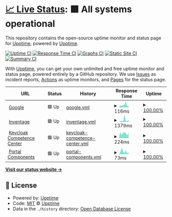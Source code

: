 # [📈 Live Status](https://inventage.github.io/upptime): <!--live status--> **🟩 All systems operational**

This repository contains the open-source uptime monitor and status page for [Upptime](https://upptime.js.org), powered by [Upptime](https://github.com/upptime/upptime).

[![Uptime CI](https://github.com/inventage/upptime/workflows/Uptime%20CI/badge.svg)](https://github.com/inventage/upptime/actions?query=workflow%3A%22Uptime+CI%22)
[![Response Time CI](https://github.com/inventage/upptime/workflows/Response%20Time%20CI/badge.svg)](https://github.com/inventage/upptime/actions?query=workflow%3A%22Response+Time+CI%22)
[![Graphs CI](https://github.com/inventage/upptime/workflows/Graphs%20CI/badge.svg)](https://github.com/inventage/upptime/actions?query=workflow%3A%22Graphs+CI%22)
[![Static Site CI](https://github.com/inventage/upptime/workflows/Static%20Site%20CI/badge.svg)](https://github.com/inventage/upptime/actions?query=workflow%3A%22Static+Site+CI%22)
[![Summary CI](https://github.com/inventage/upptime/workflows/Summary%20CI/badge.svg)](https://github.com/inventage/upptime/actions?query=workflow%3A%22Summary+CI%22)

With [Upptime](https://upptime.js.org), you can get your own unlimited and free uptime monitor and status page, powered entirely by a GitHub repository. We use [Issues](https://github.com/upptime/upptime/issues) as incident reports, [Actions](https://github.com/inventage/upptime/actions) as uptime monitors, and [Pages](https://upptime.github.io/upptime) for the status page.

<!--start: status pages-->
<!-- This summary is generated by Upptime (https://github.com/upptime/upptime) -->
<!-- Do not edit this manually, your changes will be overwritten -->
<!-- prettier-ignore -->
| URL | Status | History | Response Time | Uptime |
| --- | ------ | ------- | ------------- | ------ |
| <img alt="" src="https://favicons.githubusercontent.com/www.google.com" height="13"> [Google](https://www.google.com) | 🟩 Up | [google.yml](https://github.com/inventage/upptime/commits/HEAD/history/google.yml) | <details><summary><img alt="Response time graph" src="./graphs/google/response-time-week.png" height="20"> 116ms</summary><br><a href="https://inventage.github.io/upptime/history/google"><img alt="Response time 95" src="https://img.shields.io/endpoint?url=https%3A%2F%2Fraw.githubusercontent.com%2Finventage%2Fupptime%2FHEAD%2Fapi%2Fgoogle%2Fresponse-time.json"></a><br><a href="https://inventage.github.io/upptime/history/google"><img alt="24-hour response time 92" src="https://img.shields.io/endpoint?url=https%3A%2F%2Fraw.githubusercontent.com%2Finventage%2Fupptime%2FHEAD%2Fapi%2Fgoogle%2Fresponse-time-day.json"></a><br><a href="https://inventage.github.io/upptime/history/google"><img alt="7-day response time 116" src="https://img.shields.io/endpoint?url=https%3A%2F%2Fraw.githubusercontent.com%2Finventage%2Fupptime%2FHEAD%2Fapi%2Fgoogle%2Fresponse-time-week.json"></a><br><a href="https://inventage.github.io/upptime/history/google"><img alt="30-day response time 104" src="https://img.shields.io/endpoint?url=https%3A%2F%2Fraw.githubusercontent.com%2Finventage%2Fupptime%2FHEAD%2Fapi%2Fgoogle%2Fresponse-time-month.json"></a><br><a href="https://inventage.github.io/upptime/history/google"><img alt="1-year response time 96" src="https://img.shields.io/endpoint?url=https%3A%2F%2Fraw.githubusercontent.com%2Finventage%2Fupptime%2FHEAD%2Fapi%2Fgoogle%2Fresponse-time-year.json"></a></details> | <details><summary><a href="https://inventage.github.io/upptime/history/google">100.00%</a></summary><a href="https://inventage.github.io/upptime/history/google"><img alt="All-time uptime 100.00%" src="https://img.shields.io/endpoint?url=https%3A%2F%2Fraw.githubusercontent.com%2Finventage%2Fupptime%2FHEAD%2Fapi%2Fgoogle%2Fuptime.json"></a><br><a href="https://inventage.github.io/upptime/history/google"><img alt="24-hour uptime 100.00%" src="https://img.shields.io/endpoint?url=https%3A%2F%2Fraw.githubusercontent.com%2Finventage%2Fupptime%2FHEAD%2Fapi%2Fgoogle%2Fuptime-day.json"></a><br><a href="https://inventage.github.io/upptime/history/google"><img alt="7-day uptime 100.00%" src="https://img.shields.io/endpoint?url=https%3A%2F%2Fraw.githubusercontent.com%2Finventage%2Fupptime%2FHEAD%2Fapi%2Fgoogle%2Fuptime-week.json"></a><br><a href="https://inventage.github.io/upptime/history/google"><img alt="30-day uptime 100.00%" src="https://img.shields.io/endpoint?url=https%3A%2F%2Fraw.githubusercontent.com%2Finventage%2Fupptime%2FHEAD%2Fapi%2Fgoogle%2Fuptime-month.json"></a><br><a href="https://inventage.github.io/upptime/history/google"><img alt="1-year uptime 100.00%" src="https://img.shields.io/endpoint?url=https%3A%2F%2Fraw.githubusercontent.com%2Finventage%2Fupptime%2FHEAD%2Fapi%2Fgoogle%2Fuptime-year.json"></a></details>
| <img alt="" src="https://favicons.githubusercontent.com/inventage.com" height="13"> [Inventage](https://inventage.com) | 🟩 Up | [inventage.yml](https://github.com/inventage/upptime/commits/HEAD/history/inventage.yml) | <details><summary><img alt="Response time graph" src="./graphs/inventage/response-time-week.png" height="20"> 1379ms</summary><br><a href="https://inventage.github.io/upptime/history/inventage"><img alt="Response time 890" src="https://img.shields.io/endpoint?url=https%3A%2F%2Fraw.githubusercontent.com%2Finventage%2Fupptime%2FHEAD%2Fapi%2Finventage%2Fresponse-time.json"></a><br><a href="https://inventage.github.io/upptime/history/inventage"><img alt="24-hour response time 1395" src="https://img.shields.io/endpoint?url=https%3A%2F%2Fraw.githubusercontent.com%2Finventage%2Fupptime%2FHEAD%2Fapi%2Finventage%2Fresponse-time-day.json"></a><br><a href="https://inventage.github.io/upptime/history/inventage"><img alt="7-day response time 1379" src="https://img.shields.io/endpoint?url=https%3A%2F%2Fraw.githubusercontent.com%2Finventage%2Fupptime%2FHEAD%2Fapi%2Finventage%2Fresponse-time-week.json"></a><br><a href="https://inventage.github.io/upptime/history/inventage"><img alt="30-day response time 911" src="https://img.shields.io/endpoint?url=https%3A%2F%2Fraw.githubusercontent.com%2Finventage%2Fupptime%2FHEAD%2Fapi%2Finventage%2Fresponse-time-month.json"></a><br><a href="https://inventage.github.io/upptime/history/inventage"><img alt="1-year response time 831" src="https://img.shields.io/endpoint?url=https%3A%2F%2Fraw.githubusercontent.com%2Finventage%2Fupptime%2FHEAD%2Fapi%2Finventage%2Fresponse-time-year.json"></a></details> | <details><summary><a href="https://inventage.github.io/upptime/history/inventage">100.00%</a></summary><a href="https://inventage.github.io/upptime/history/inventage"><img alt="All-time uptime 99.87%" src="https://img.shields.io/endpoint?url=https%3A%2F%2Fraw.githubusercontent.com%2Finventage%2Fupptime%2FHEAD%2Fapi%2Finventage%2Fuptime.json"></a><br><a href="https://inventage.github.io/upptime/history/inventage"><img alt="24-hour uptime 100.00%" src="https://img.shields.io/endpoint?url=https%3A%2F%2Fraw.githubusercontent.com%2Finventage%2Fupptime%2FHEAD%2Fapi%2Finventage%2Fuptime-day.json"></a><br><a href="https://inventage.github.io/upptime/history/inventage"><img alt="7-day uptime 100.00%" src="https://img.shields.io/endpoint?url=https%3A%2F%2Fraw.githubusercontent.com%2Finventage%2Fupptime%2FHEAD%2Fapi%2Finventage%2Fuptime-week.json"></a><br><a href="https://inventage.github.io/upptime/history/inventage"><img alt="30-day uptime 100.00%" src="https://img.shields.io/endpoint?url=https%3A%2F%2Fraw.githubusercontent.com%2Finventage%2Fupptime%2FHEAD%2Fapi%2Finventage%2Fuptime-month.json"></a><br><a href="https://inventage.github.io/upptime/history/inventage"><img alt="1-year uptime 99.98%" src="https://img.shields.io/endpoint?url=https%3A%2F%2Fraw.githubusercontent.com%2Finventage%2Fupptime%2FHEAD%2Fapi%2Finventage%2Fuptime-year.json"></a></details>
| <img alt="" src="https://favicons.githubusercontent.com/keycloak.ch" height="13"> [Keycloak Competence Center](https://keycloak.ch) | 🟩 Up | [keycloak-competence-center.yml](https://github.com/inventage/upptime/commits/HEAD/history/keycloak-competence-center.yml) | <details><summary><img alt="Response time graph" src="./graphs/keycloak-competence-center/response-time-week.png" height="20"> 224ms</summary><br><a href="https://inventage.github.io/upptime/history/keycloak-competence-center"><img alt="Response time 494" src="https://img.shields.io/endpoint?url=https%3A%2F%2Fraw.githubusercontent.com%2Finventage%2Fupptime%2FHEAD%2Fapi%2Fkeycloak-competence-center%2Fresponse-time.json"></a><br><a href="https://inventage.github.io/upptime/history/keycloak-competence-center"><img alt="24-hour response time 279" src="https://img.shields.io/endpoint?url=https%3A%2F%2Fraw.githubusercontent.com%2Finventage%2Fupptime%2FHEAD%2Fapi%2Fkeycloak-competence-center%2Fresponse-time-day.json"></a><br><a href="https://inventage.github.io/upptime/history/keycloak-competence-center"><img alt="7-day response time 224" src="https://img.shields.io/endpoint?url=https%3A%2F%2Fraw.githubusercontent.com%2Finventage%2Fupptime%2FHEAD%2Fapi%2Fkeycloak-competence-center%2Fresponse-time-week.json"></a><br><a href="https://inventage.github.io/upptime/history/keycloak-competence-center"><img alt="30-day response time 497" src="https://img.shields.io/endpoint?url=https%3A%2F%2Fraw.githubusercontent.com%2Finventage%2Fupptime%2FHEAD%2Fapi%2Fkeycloak-competence-center%2Fresponse-time-month.json"></a><br><a href="https://inventage.github.io/upptime/history/keycloak-competence-center"><img alt="1-year response time 505" src="https://img.shields.io/endpoint?url=https%3A%2F%2Fraw.githubusercontent.com%2Finventage%2Fupptime%2FHEAD%2Fapi%2Fkeycloak-competence-center%2Fresponse-time-year.json"></a></details> | <details><summary><a href="https://inventage.github.io/upptime/history/keycloak-competence-center">100.00%</a></summary><a href="https://inventage.github.io/upptime/history/keycloak-competence-center"><img alt="All-time uptime 99.77%" src="https://img.shields.io/endpoint?url=https%3A%2F%2Fraw.githubusercontent.com%2Finventage%2Fupptime%2FHEAD%2Fapi%2Fkeycloak-competence-center%2Fuptime.json"></a><br><a href="https://inventage.github.io/upptime/history/keycloak-competence-center"><img alt="24-hour uptime 100.00%" src="https://img.shields.io/endpoint?url=https%3A%2F%2Fraw.githubusercontent.com%2Finventage%2Fupptime%2FHEAD%2Fapi%2Fkeycloak-competence-center%2Fuptime-day.json"></a><br><a href="https://inventage.github.io/upptime/history/keycloak-competence-center"><img alt="7-day uptime 100.00%" src="https://img.shields.io/endpoint?url=https%3A%2F%2Fraw.githubusercontent.com%2Finventage%2Fupptime%2FHEAD%2Fapi%2Fkeycloak-competence-center%2Fuptime-week.json"></a><br><a href="https://inventage.github.io/upptime/history/keycloak-competence-center"><img alt="30-day uptime 99.16%" src="https://img.shields.io/endpoint?url=https%3A%2F%2Fraw.githubusercontent.com%2Finventage%2Fupptime%2FHEAD%2Fapi%2Fkeycloak-competence-center%2Fuptime-month.json"></a><br><a href="https://inventage.github.io/upptime/history/keycloak-competence-center"><img alt="1-year uptime 99.63%" src="https://img.shields.io/endpoint?url=https%3A%2F%2Fraw.githubusercontent.com%2Finventage%2Fupptime%2FHEAD%2Fapi%2Fkeycloak-competence-center%2Fuptime-year.json"></a></details>
| <img alt="" src="https://favicons.githubusercontent.com/inventage.github.io" height="13"> [Portal Components](https://inventage.github.io/portal-components) | 🟩 Up | [portal-components.yml](https://github.com/inventage/upptime/commits/HEAD/history/portal-components.yml) | <details><summary><img alt="Response time graph" src="./graphs/portal-components/response-time-week.png" height="20"> 73ms</summary><br><a href="https://inventage.github.io/upptime/history/portal-components"><img alt="Response time 111" src="https://img.shields.io/endpoint?url=https%3A%2F%2Fraw.githubusercontent.com%2Finventage%2Fupptime%2FHEAD%2Fapi%2Fportal-components%2Fresponse-time.json"></a><br><a href="https://inventage.github.io/upptime/history/portal-components"><img alt="24-hour response time 49" src="https://img.shields.io/endpoint?url=https%3A%2F%2Fraw.githubusercontent.com%2Finventage%2Fupptime%2FHEAD%2Fapi%2Fportal-components%2Fresponse-time-day.json"></a><br><a href="https://inventage.github.io/upptime/history/portal-components"><img alt="7-day response time 73" src="https://img.shields.io/endpoint?url=https%3A%2F%2Fraw.githubusercontent.com%2Finventage%2Fupptime%2FHEAD%2Fapi%2Fportal-components%2Fresponse-time-week.json"></a><br><a href="https://inventage.github.io/upptime/history/portal-components"><img alt="30-day response time 105" src="https://img.shields.io/endpoint?url=https%3A%2F%2Fraw.githubusercontent.com%2Finventage%2Fupptime%2FHEAD%2Fapi%2Fportal-components%2Fresponse-time-month.json"></a><br><a href="https://inventage.github.io/upptime/history/portal-components"><img alt="1-year response time 111" src="https://img.shields.io/endpoint?url=https%3A%2F%2Fraw.githubusercontent.com%2Finventage%2Fupptime%2FHEAD%2Fapi%2Fportal-components%2Fresponse-time-year.json"></a></details> | <details><summary><a href="https://inventage.github.io/upptime/history/portal-components">100.00%</a></summary><a href="https://inventage.github.io/upptime/history/portal-components"><img alt="All-time uptime 99.99%" src="https://img.shields.io/endpoint?url=https%3A%2F%2Fraw.githubusercontent.com%2Finventage%2Fupptime%2FHEAD%2Fapi%2Fportal-components%2Fuptime.json"></a><br><a href="https://inventage.github.io/upptime/history/portal-components"><img alt="24-hour uptime 100.00%" src="https://img.shields.io/endpoint?url=https%3A%2F%2Fraw.githubusercontent.com%2Finventage%2Fupptime%2FHEAD%2Fapi%2Fportal-components%2Fuptime-day.json"></a><br><a href="https://inventage.github.io/upptime/history/portal-components"><img alt="7-day uptime 100.00%" src="https://img.shields.io/endpoint?url=https%3A%2F%2Fraw.githubusercontent.com%2Finventage%2Fupptime%2FHEAD%2Fapi%2Fportal-components%2Fuptime-week.json"></a><br><a href="https://inventage.github.io/upptime/history/portal-components"><img alt="30-day uptime 100.00%" src="https://img.shields.io/endpoint?url=https%3A%2F%2Fraw.githubusercontent.com%2Finventage%2Fupptime%2FHEAD%2Fapi%2Fportal-components%2Fuptime-month.json"></a><br><a href="https://inventage.github.io/upptime/history/portal-components"><img alt="1-year uptime 100.00%" src="https://img.shields.io/endpoint?url=https%3A%2F%2Fraw.githubusercontent.com%2Finventage%2Fupptime%2FHEAD%2Fapi%2Fportal-components%2Fuptime-year.json"></a></details>

<!--end: status pages-->

[**Visit our status website →**](https://upptime.github.io/upptime)

## 📄 License

- Powered by: [Upptime](https://github.com/upptime/upptime)
- Code: [MIT](./LICENSE) © [Upptime](https://upptime.js.org)
- Data in the `./history` directory: [Open Database License](https://opendatacommons.org/licenses/odbl/1-0/)
